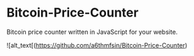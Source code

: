 # Bitcoin-Price-Counter
Bitcoin price counter written in JavaScript for your website.

![alt_text[(https://github.com/a6thmfsin/Bitcoin-Price-Counter)
